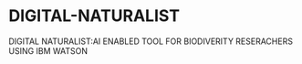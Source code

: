 # DIGITAL-NATURALIST
DIGITAL NATURALIST:AI ENABLED TOOL FOR BIODIVERITY RESERACHERS USING IBM WATSON
